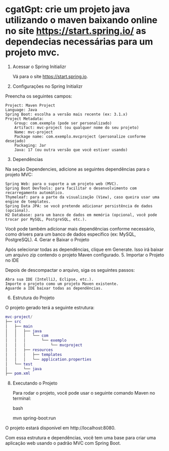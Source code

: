 # cgatGpt: crie um projeto java utilizando o maven baixando online no site https://start.spring.io/ as dependecias necessárias para um projeto mvc.

1. Acessar o Spring Initializr

    Vá para o site https://start.spring.io.

2. Configurações no Spring Initializr

Preencha os seguintes campos:

    Project: Maven Project
    Language: Java
    Spring Boot: escolha a versão mais recente (ex: 3.1.x)
    Project Metadata:
        Group: com.exemplo (pode ser personalizado)
        Artifact: mvc-project (ou qualquer nome do seu projeto)
        Name: mvc-project
        Package name: com.exemplo.mvcproject (personalize conforme desejado)
        Packaging: Jar
        Java: 17 (ou outra versão que você estiver usando)

3. Dependências

Na seção Dependencies, adicione as seguintes dependências para o projeto MVC:

    Spring Web: para o suporte a um projeto web (MVC).
    Spring Boot DevTools: para facilitar o desenvolvimento com recarregamento automático.
    Thymeleaf: para a parte da visualização (View), caso queira usar uma engine de templates.
    Spring Data JPA: se você pretende adicionar persistência de dados (opcional).
    H2 Database: para um banco de dados em memória (opcional, você pode trocar por MySQL, PostgreSQL, etc.).

Você pode também adicionar mais dependências conforme necessário, como drivers para um banco de dados específico (ex: MySQL, PostgreSQL). 4. Gerar e Baixar o Projeto

Após selecionar todas as dependências, clique em Generate. Isso irá baixar um arquivo zip contendo o projeto Maven configurado. 5. Importar o Projeto no IDE

Depois de descompactar o arquivo, siga os seguintes passos:

    Abra sua IDE (IntelliJ, Eclipse, etc.).
    Importe o projeto como um projeto Maven existente.
    Aguarde a IDE baixar todas as dependências.

6. Estrutura do Projeto

O projeto gerado terá a seguinte estrutura:

```lua
mvc-project/
├── src
│   ├── main
│   │   ├── java
│   │   │   └── com
│   │   │       └── exemplo
│   │   │           └── mvcproject
│   │   ├── resources
│   │   │   ├── templates
│   │   │   └── application.properties
│   └── test
│       └── java
├── pom.xml
```

8. Executando o Projeto

    Para rodar o projeto, você pode usar o seguinte comando Maven no terminal:

    bash

    mvn spring-boot:run

O projeto estará disponível em http://localhost:8080.

Com essa estrutura e dependências, você tem uma base para criar uma aplicação web usando o padrão MVC com Spring Boot.
